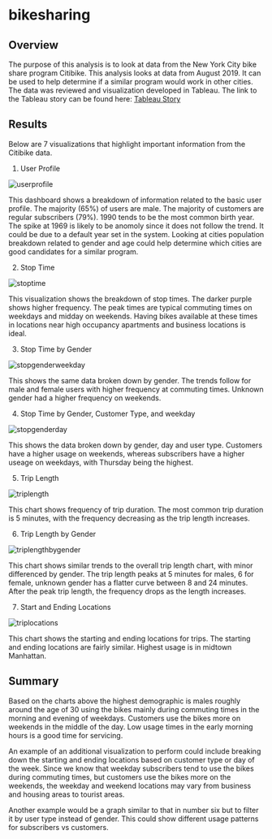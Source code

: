 # bikesharing

## Overview
The purpose of this analysis is to look at data from the New York City bike share program Citibike. This analysis looks at data from August 2019. It can be used to help determine if a similar program would work in other cities. The data was reviewed and visualization developed in Tableau. The link to the Tableau story can be found here: [Tableau Story](https://public.tableau.com/shared/G9C43M56Q?:display_count=n&:origin=viz_share_link)

## Results
Below are 7 visualizations that highlight important information from the Citibike data.

1. User Profile

![userprofile](resources/userprofile.PNG)

This dashboard shows a breakdown of information related to the basic user profile. The majority (65%) of users are male. The majority of customers are regular subscribers (79%). 1990 tends to be the most common birth year. The spike at 1969 is likely to be anomoly since it does not follow the trend. It could be due to a default year set in the system. Looking at cities population breakdown related to gender and age could help determine which cities are good candidates for a similar program.

2. Stop Time

![stoptime](resources/stoptime.PNG)

This visualization shows the breakdown of stop times. The darker purple shows higher frequency. The peak times are typical commuting times on weekdays and midday on weekends. Having bikes available at these times in locations near high occupancy apartments and business locations is ideal.

3. Stop Time by Gender

![stopgenderweekday](resources/stopgenderweekday.PNG)

This shows the same data broken down by gender. The trends follow for male and female users with higher frequency at commuting times. Unknown gender had a higher frequency on weekends.

4. Stop Time by Gender, Customer Type, and weekday

![stopgenderday](resources/stopgenderday.PNG)

This shows the data broken down by gender, day and user type. Customers have a higher usage on weekends, whereas subscribers have a higher useage on weekdays, with Thursday being the highest.

5. Trip Length

![triplength](resources/triplength.PNG)

This chart shows frequency of trip duration. The most common trip duration is 5 minutes, with the frequency decreasing as the trip length increases.

6. Trip Length by Gender

![triplengthbygender](resources/triplengthbygender.PNG)

This chart shows similar trends to the overall trip length chart, with minor differenced by gender. The trip length peaks at 5 minutes for males, 6 for female, unknown gender has a flatter curve between 8 and 24 minutes. After the peak trip length, the frequency drops as the length increases.

7. Start and Ending Locations

![triplocations](resources/triplocations.PNG)

This chart shows the starting and ending locations for trips. The starting and ending locations are fairly similar. Highest usage is in midtown Manhattan.

## Summary 
Based on the charts above the highest demographic is males roughly around the age of 30 using the bikes mainly during commuting times in the morning and evening of weekdays. Customers use the bikes more on weekends in the middle of the day. Low usage times in the early morning hours is a good time for servicing.

An example of an additional visualization to perform could include breaking down the starting and ending locations based on customer type or day of the week. Since we know that weekday subscribers tend to use the bikes during commuting times, but customers use the bikes more on the weekends, the weekday and weekend locations may vary from business and housing areas to tourist areas.

Another example would be a graph similar to that in number six but to filter it by user type instead of gender. This could show different usage patterns for subscribers vs customers.